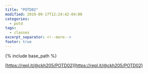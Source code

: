 ```yaml
---
title: "POTD02"
modified: 2019-09-17T12:24:42-04:00
categories:
  - potd
tags:
  - classes
excerpt_separator: <!--more-->
footer: true
---
```


{% include base_path %}

[https://repl.it/@ckh205/POTD02](https://repl.it/@ckh205/POTD02)

<!--more-->

